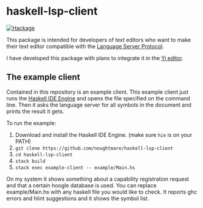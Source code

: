 # haskell-lsp-client
[![Hackage](https://img.shields.io/hackage/v/haskell-lsp-client.svg)](https://hackage.haskell.org/package/haskell-lsp-client)

This package is intended for developers of text editors who want to make their text editor
compatible with the [Language Server Protocol](https://github.com/Microsoft/language-server-protocol/blob/master/protocol.md).

I have developed this package with plans to integrate it in the [Yi editor](https://github.com/yi-editor/yi).

## The example client

Contained in this repository is an example client. This example client just runs the [Haskell IDE Engine](https://github.com/alanz/haskell-ide-engine/)
and opens the file specified on the command line. Then it asks the language server for all symbols in the document and prints the result it gets.

To run the example:

1. Download and install the Haskell IDE Engine. (make sure `hie` is on your PATH)
2. `git clone https://github.com/noughtmare/haskell-lsp-client`
3. `cd haskell-lsp-client`
4. `stack build`
5. `stack exec example-client -- example/Main.hs`

On my system it shows something about a capability registration request and that a certain hoogle
database is used. You can replace example/Main.hs with any haskell file you would like to check.
It reports ghc errors and hlint suggestions and it shows the symbol list.
